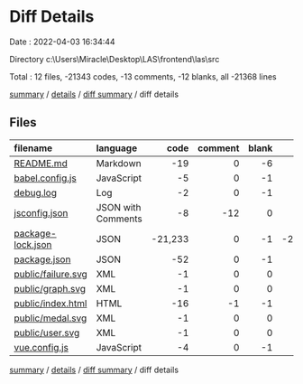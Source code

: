 # Diff Details

Date : 2022-04-03 16:34:44

Directory c:\Users\Miracle\Desktop\LAS\frontend\las\src

Total : 12 files,  -21343 codes, -13 comments, -12 blanks, all -21368 lines

[summary](results.md) / [details](details.md) / [diff summary](diff.md) / diff details

## Files
| filename | language | code | comment | blank | total |
| :--- | :--- | ---: | ---: | ---: | ---: |
| [README.md](/README.md) | Markdown | -19 | 0 | -6 | -25 |
| [babel.config.js](/babel.config.js) | JavaScript | -5 | 0 | -1 | -6 |
| [debug.log](/debug.log) | Log | -2 | 0 | -1 | -3 |
| [jsconfig.json](/jsconfig.json) | JSON with Comments | -8 | -12 | 0 | -20 |
| [package-lock.json](/package-lock.json) | JSON | -21,233 | 0 | -1 | -21,234 |
| [package.json](/package.json) | JSON | -52 | 0 | -1 | -53 |
| [public/failure.svg](/public/failure.svg) | XML | -1 | 0 | 0 | -1 |
| [public/graph.svg](/public/graph.svg) | XML | -1 | 0 | 0 | -1 |
| [public/index.html](/public/index.html) | HTML | -16 | -1 | -1 | -18 |
| [public/medal.svg](/public/medal.svg) | XML | -1 | 0 | 0 | -1 |
| [public/user.svg](/public/user.svg) | XML | -1 | 0 | 0 | -1 |
| [vue.config.js](/vue.config.js) | JavaScript | -4 | 0 | -1 | -5 |

[summary](results.md) / [details](details.md) / [diff summary](diff.md) / diff details